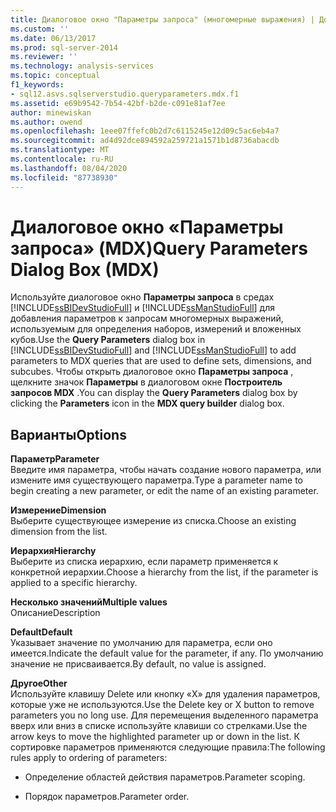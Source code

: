 ```yaml
---
title: Диалоговое окно "Параметры запроса" (многомерные выражения) | Документация Майкрософт
ms.custom: ''
ms.date: 06/13/2017
ms.prod: sql-server-2014
ms.reviewer: ''
ms.technology: analysis-services
ms.topic: conceptual
f1_keywords:
- sql12.asvs.sqlserverstudio.queryparameters.mdx.f1
ms.assetid: e69b9542-7b54-42bf-b2de-c091e81af7ee
author: minewiskan
ms.author: owend
ms.openlocfilehash: 1eee07ffefc0b2d7c6115245e12d09c5ac6eb4a7
ms.sourcegitcommit: ad4d92dce894592a259721a1571b1d8736abacdb
ms.translationtype: MT
ms.contentlocale: ru-RU
ms.lasthandoff: 08/04/2020
ms.locfileid: "87738930"
---
```

# <a name="query-parameters-dialog-box-mdx"></a><span data-ttu-id="9a5f4-102">Диалоговое окно «Параметры запроса» (MDX)</span><span class="sxs-lookup"><span data-stu-id="9a5f4-102">Query Parameters Dialog Box (MDX)</span></span>
  <span data-ttu-id="9a5f4-103">Используйте диалоговое окно **Параметры запроса** в средах [!INCLUDE[ssBIDevStudioFull](../includes/ssbidevstudiofull-md.md)] и [!INCLUDE[ssManStudioFull](../includes/ssmanstudiofull-md.md)] для добавления параметров к запросам многомерных выражений, используемым для определения наборов, измерений и вложенных кубов.</span><span class="sxs-lookup"><span data-stu-id="9a5f4-103">Use the **Query Parameters** dialog box in [!INCLUDE[ssBIDevStudioFull](../includes/ssbidevstudiofull-md.md)] and [!INCLUDE[ssManStudioFull](../includes/ssmanstudiofull-md.md)] to add parameters to MDX queries that are used to define sets, dimensions, and subcubes.</span></span> <span data-ttu-id="9a5f4-104">Чтобы открыть диалоговое окно **Параметры запроса** , щелкните значок **Параметры** в диалоговом окне **Построитель запросов MDX** .</span><span class="sxs-lookup"><span data-stu-id="9a5f4-104">You can display the **Query Parameters** dialog box by clicking the **Parameters** icon in the **MDX query builder** dialog box.</span></span>  
  
## <a name="options"></a><span data-ttu-id="9a5f4-105">Варианты</span><span class="sxs-lookup"><span data-stu-id="9a5f4-105">Options</span></span>  
 <span data-ttu-id="9a5f4-106">**Параметр**</span><span class="sxs-lookup"><span data-stu-id="9a5f4-106">**Parameter**</span></span>  
 <span data-ttu-id="9a5f4-107">Введите имя параметра, чтобы начать создание нового параметра, или измените имя существующего параметра.</span><span class="sxs-lookup"><span data-stu-id="9a5f4-107">Type a parameter name to begin creating a new parameter, or edit the name of an existing parameter.</span></span>  
  
 <span data-ttu-id="9a5f4-108">**Измерение**</span><span class="sxs-lookup"><span data-stu-id="9a5f4-108">**Dimension**</span></span>  
 <span data-ttu-id="9a5f4-109">Выберите существующее измерение из списка.</span><span class="sxs-lookup"><span data-stu-id="9a5f4-109">Choose an existing dimension from the list.</span></span>  
  
 <span data-ttu-id="9a5f4-110">**Иерархия**</span><span class="sxs-lookup"><span data-stu-id="9a5f4-110">**Hierarchy**</span></span>  
 <span data-ttu-id="9a5f4-111">Выберите из списка иерархию, если параметр применяется к конкретной иерархии.</span><span class="sxs-lookup"><span data-stu-id="9a5f4-111">Choose a hierarchy from the list, if the parameter is applied to a specific hierarchy.</span></span>  
  
 <span data-ttu-id="9a5f4-112">**Несколько значений**</span><span class="sxs-lookup"><span data-stu-id="9a5f4-112">**Multiple values**</span></span>  
 <span data-ttu-id="9a5f4-113">Описание</span><span class="sxs-lookup"><span data-stu-id="9a5f4-113">Description</span></span>  
  
 <span data-ttu-id="9a5f4-114">**Default**</span><span class="sxs-lookup"><span data-stu-id="9a5f4-114">**Default**</span></span>  
 <span data-ttu-id="9a5f4-115">Указывает значение по умолчанию для параметра, если оно имеется.</span><span class="sxs-lookup"><span data-stu-id="9a5f4-115">Indicate the default value for the parameter, if any.</span></span> <span data-ttu-id="9a5f4-116">По умолчанию значение не присваивается.</span><span class="sxs-lookup"><span data-stu-id="9a5f4-116">By default, no value is assigned.</span></span>  
  
 <span data-ttu-id="9a5f4-117">**Другое**</span><span class="sxs-lookup"><span data-stu-id="9a5f4-117">**Other**</span></span>  
 <span data-ttu-id="9a5f4-118">Используйте клавишу Delete или кнопку «X» для удаления параметров, которые уже не используются.</span><span class="sxs-lookup"><span data-stu-id="9a5f4-118">Use the Delete key or X button to remove parameters you no long use.</span></span> <span data-ttu-id="9a5f4-119">Для перемещения выделенного параметра вверх или вниз в списке используйте клавиши со стрелками.</span><span class="sxs-lookup"><span data-stu-id="9a5f4-119">Use the arrow keys to move the highlighted parameter up or down in the list.</span></span> <span data-ttu-id="9a5f4-120">К сортировке параметров применяются следующие правила:</span><span class="sxs-lookup"><span data-stu-id="9a5f4-120">The following rules apply to ordering of parameters:</span></span>  
  
-   <span data-ttu-id="9a5f4-121">Определение областей действия параметров.</span><span class="sxs-lookup"><span data-stu-id="9a5f4-121">Parameter scoping.</span></span>  
  
-   <span data-ttu-id="9a5f4-122">Порядок параметров.</span><span class="sxs-lookup"><span data-stu-id="9a5f4-122">Parameter order.</span></span>  
  
  
